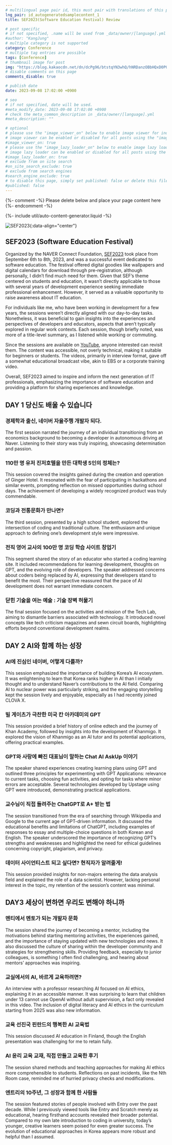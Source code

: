 ```yaml
---
# multilingual page pair id, this must pair with translations of this page. (This name must be unique)
lng_pair: id_autogeneratedsamplecontent_1
title: SEF2023(Software Education Festival) Review

# post specific
# if not specified, .name will be used from _data/owner/[language].yml
#author: "KangJung"
# multiple category is not supported
category: Conference
# multiple tag entries are possible
tags: [Conference]
# thumbnail image for post
img: "https://blog.kakaocdn.net/dn/dcPg96/btstqYN3whQ/hNRDanzOBbHQxD0POK0fOK/img.png"
# disable comments on this page
comments_disable: true

# publish date
date: 2023-09-08 17:02:00 +0900

# seo
# if not specified, date will be used.
#meta_modify_date: 2023-09-08 17:02:00 +0900
# check the meta_common_description in _data/owner/[language].yml
#meta_description: ""

# optional
# please use the "image_viewer_on" below to enable image viewer for individual pages or posts (_posts/ or [language]/_posts folders).
# image viewer can be enabled or disabled for all posts using the "image_viewer_posts: true" setting in _data/conf/main.yml.
#image_viewer_on: true
# please use the "image_lazy_loader_on" below to enable image lazy loader for individual pages or posts (_posts/ or [language]/_posts folders).
# image lazy loader can be enabled or disabled for all posts using the "image_lazy_loader_posts: true" setting in _data/conf/main.yml.
#image_lazy_loader_on: true
# exclude from on site search
#on_site_search_exclude: true
# exclude from search engines
#search_engine_exclude: true
# to disable this page, simply set published: false or delete this file
#published: false
---
```


{%- comment -%} Please delete below and place your page content here {%- endcomment -%}

{%- include util/auto-content-generator.liquid -%}

<!-- outline-start -->
![SEF2023](https://blog.kakaocdn.net/dn/dcPg96/btstqYN3whQ/hNRDanzOBbHQxD0POK0fOK/img.png){:data-align="center"}
## SEF2023 (Software Education Festival)

Organized by the NAVER Connect Foundation, [SEF2023](https://sef.connect.or.kr/2023) took place from September 6th to 8th, 2023, and was a successful event dedicated to software education. The festival offered digital goodies like wallpapers and digital calendars for download through pre-registration, although personally, I didn’t find much need for them. Given that SEF’s theme centered on students and education, it wasn’t directly applicable to those with several years of development experience seeking immediate professional enhancement. However, it served as a valuable opportunity to raise awareness about IT education.

For individuals like me, who have been working in development for a few years, the sessions weren’t directly aligned with our day-to-day tasks. Nonetheless, it was beneficial to gain insights into the experiences and perspectives of developers and educators, aspects that aren’t typically explored in regular work contexts. Each session, though briefly noted, was more of a title-level summary, as I listened while working or commuting.

Since the sessions are available on [YouTube](https://www.youtube.com/@NAVER_CONNECT/videos), anyone interested can revisit them. The content was accessible, not overly technical, making it suitable for beginners or students. The videos, primarily in interview format, gave off a somewhat educational broadcast vibe, akin to EBS or a corporate training video.

Overall, SEF2023 aimed to inspire and inform the next generation of IT professionals, emphasizing the importance of software education and providing a platform for sharing experiences and knowledge.

## DAY 1 당신도 배울 수 있습니다

### 경제학과 출신, 네이버 자율주행 개발자 되다.
The first session narrated the journey of an individual transitioning from an economics background to becoming a developer in autonomous driving at Naver. Listening to their story was truly inspiring, showcasing determination and passion.

### 110만 명 유저 진저호텔을 만든 대학생 5인의 정체는?
This session covered the insights gained during the creation and operation of Ginger Hotel. It resonated with the fear of participating in hackathons and similar events, prompting reflection on missed opportunities during school days. The achievement of developing a widely recognized product was truly commendable.

### 코딩과 전통문화가 만나면?
The third session, presented by a high school student, explored the intersection of coding and traditional culture. The enthusiasm and unique approach to defining one’s development style were impressive.

### 전직 영어 교사의 100만 명 코딩 학습 사이트 창업기
This segment shared the story of an educator who started a coding learning site. It included recommendations for learning development, thoughts on GPT, and the evolving role of developers. The speaker addressed concerns about coders being replaced by AI, expressing that developers stand to benefit the most. Their perspective reassured that the pace of AI development does not warrant immediate concern.

### 닫힌 기술을 여는 예술 : 기술 장벽 허물기
The final session focused on the activities and mission of the Tech Lab, aiming to dismantle barriers associated with technology. It introduced novel concepts like tech criticism magazines and sewn circuit boards, highlighting efforts beyond conventional development realms.

## DAY 2 AI와 함께 하는 성장

### AI에 진심인 네이버, 어떻게 다를까?
This session emphasized the importance of building Korea’s AI ecosystem. It was enlightening to learn that Korea ranks higher in AI than I initially thought and to understand Naver’s contributions to the AI field. Comparing AI to nuclear power was particularly striking, and the engaging storytelling kept the session lively and enjoyable, especially as I had recently joined CLOVA X.

### 빌 게이츠가 극찬한 미국 칸 아카데미의 GPT
This session provided a brief history of online edtech and the journey of Khan Academy, followed by insights into the development of Khanmigo. It explored the vision of Khanmigo as an AI tutor and its potential applications, offering practical examples.


### GPT와 사랑에 빠진 대표님이 말하는 Chat AI AskUp 이야기
The speaker shared experiences creating learning plans using GPT and outlined three principles for experimenting with GPT Applications: relevance to current tasks, choosing fun activities, and opting for tasks where minor errors are acceptable. Several technologies developed by Upstage using GPT were introduced, demonstrating practical applications.


### 교수님이 직접 들려주는 ChatGPT로 A+ 받는 법
The session transitioned from the era of searching through Wikipedia and Google to the current age of GPT-driven information. It discussed the educational benefits and limitations of ChatGPT, including examples of responses to essay and multiple-choice questions in both Korean and English. The speaker underscored the importance of recognizing GPT’s strengths and weaknesses and highlighted the need for ethical guidelines concerning copyright, plagiarism, and privacy.


### 데이터 사이언티스트 되고 싶다면? 현직자가 알려줄게!
This session provided insights for non-majors entering the data analysis field and explained the role of a data scientist. However, lacking personal interest in the topic, my retention of the session’s content was minimal.

## DAY3 세상이 변하면 우리도 변해야 하니까
### 멘티에서 멘토가 되는 개발자 문화
The session shared the journey of becoming a mentor, including the motivations behind starting mentoring activities, the experiences gained, and the importance of staying updated with new technologies and news. It also discussed the culture of sharing within the developer community and strategies for strengthening skills. Providing feedback, especially to junior colleagues, is something I often find challenging, and hearing about mentors’ approaches was inspiring.

### 교실에서의 AI, 바르게 교육하려면?
An interview with a professor researching AI focused on AI ethics, explaining it in an accessible manner. It was surprising to learn that children under 13 cannot use OpenAI without adult supervision, a fact only revealed in this video. The inclusion of digital literacy and AI ethics in the curriculum starting from 2025 was also new information.

### 교육 선진국 핀란드의 행복한 AI 교육법
This session discussed AI education in Finland, though the English presentation was challenging for me to retain fully.

### AI 윤리 교육 교재, 직접 만들고 교육한 후기
The session shared methods and teaching approaches for making AI ethics more comprehensible to students. Reflections on past incidents, like the Nth Room case, reminded me of hurried privacy checks and modifications.

### 엔트리의 10주년, 그 성장과 함께 한 사람들
The session featured stories of people involved with Entry over the past decade. While I previously viewed tools like Entry and Scratch merely as educational, hearing firsthand accounts revealed their broader potential. Compared to my own late introduction to coding in university, today’s younger, creative learners seem poised for even greater success. The evolution of educational approaches in Korea appears more robust and helpful than I assumed.


<!-- outline-end -->
